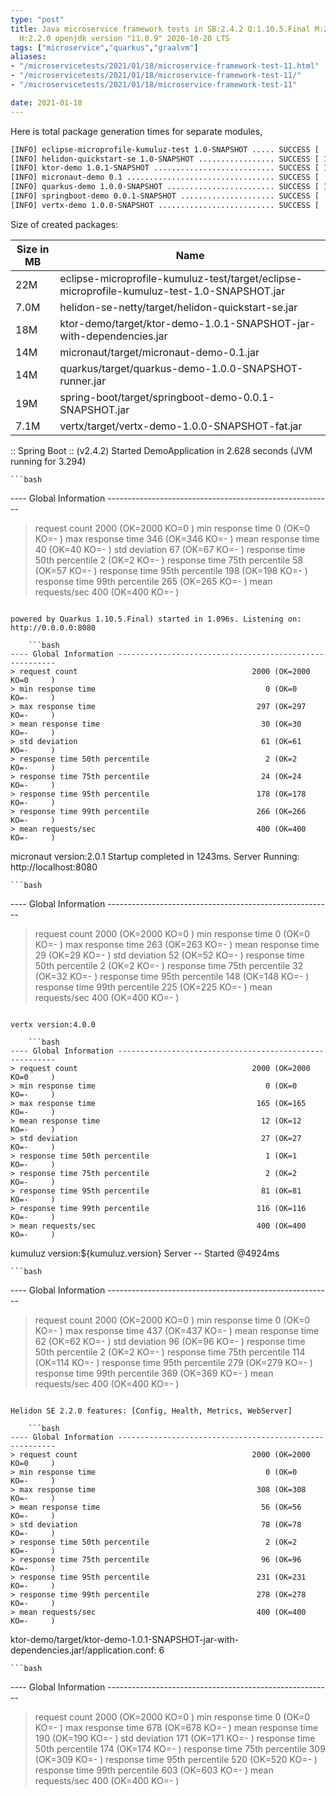 ```yaml
---
type: "post"
title: Java microservice framework tests in SB:2.4.2 Q:1.10.5.Final M:2.2.3 V:4.0.0
  H:2.2.0 openjdk version "11.0.9" 2020-10-20 LTS
tags: ["microservice","quarkus","graalvm"]
aliases:
- "/microservicetests/2021/01/18/microservice-framework-test-11.html"
- "/microservicetests/2021/01/18/microservice-framework-test-11/"
- "/microservicetests/2021/01/18/microservice-framework-test-11"

date: 2021-01-18
---
```

 
Here is total package generation times for separate modules,
```bash
[INFO] eclipse-microprofile-kumuluz-test 1.0-SNAPSHOT ..... SUCCESS [  4.137 s]
[INFO] helidon-quickstart-se 1.0-SNAPSHOT ................. SUCCESS [ 12.204 s]
[INFO] ktor-demo 1.0.1-SNAPSHOT ........................... SUCCESS [ 12.922 s]
[INFO] micronaut-demo 0.1 ................................. SUCCESS [  8.230 s]
[INFO] quarkus-demo 1.0.0-SNAPSHOT ........................ SUCCESS [ 17.904 s]
[INFO] springboot-demo 0.0.1-SNAPSHOT ..................... SUCCESS [  8.431 s]
[INFO] vertx-demo 1.0.0-SNAPSHOT .......................... SUCCESS [  4.663 s]
```
Size of created packages:

| Size in MB |  Name |
|------------|-------|
| 22M | eclipse-microprofile-kumuluz-test/target/eclipse-microprofile-kumuluz-test-1.0-SNAPSHOT.jar |
| 7.0M | helidon-se-netty/target/helidon-quickstart-se.jar |
| 18M | ktor-demo/target/ktor-demo-1.0.1-SNAPSHOT-jar-with-dependencies.jar |
| 14M | micronaut/target/micronaut-demo-0.1.jar |
| 14M | quarkus/target/quarkus-demo-1.0.0-SNAPSHOT-runner.jar |
| 19M | spring-boot/target/springboot-demo-0.0.1-SNAPSHOT.jar |
| 7.1M | vertx/target/vertx-demo-1.0.0-SNAPSHOT-fat.jar |


:: Spring Boot :: (v2.4.2) Started DemoApplication in 2.628 seconds (JVM running for 3.294)

    ```bash
---- Global Information --------------------------------------------------------
> request count                                       2000 (OK=2000   KO=0     )
> min response time                                      0 (OK=0      KO=-     )
> max response time                                    346 (OK=346    KO=-     )
> mean response time                                    40 (OK=40     KO=-     )
> std deviation                                         67 (OK=67     KO=-     )
> response time 50th percentile                          2 (OK=2      KO=-     )
> response time 75th percentile                         58 (OK=57     KO=-     )
> response time 95th percentile                        198 (OK=198    KO=-     )
> response time 99th percentile                        265 (OK=265    KO=-     )
> mean requests/sec                                    400 (OK=400    KO=-     )
```

powered by Quarkus 1.10.5.Final) started in 1.096s. Listening on: http://0.0.0.0:8080

    ```bash
---- Global Information --------------------------------------------------------
> request count                                       2000 (OK=2000   KO=0     )
> min response time                                      0 (OK=0      KO=-     )
> max response time                                    297 (OK=297    KO=-     )
> mean response time                                    30 (OK=30     KO=-     )
> std deviation                                         61 (OK=61     KO=-     )
> response time 50th percentile                          2 (OK=2      KO=-     )
> response time 75th percentile                         24 (OK=24     KO=-     )
> response time 95th percentile                        178 (OK=178    KO=-     )
> response time 99th percentile                        266 (OK=266    KO=-     )
> mean requests/sec                                    400 (OK=400    KO=-     )
```

micronaut version:2.0.1 Startup completed in 1243ms. Server Running: http://localhost:8080

    ```bash
---- Global Information --------------------------------------------------------
> request count                                       2000 (OK=2000   KO=0     )
> min response time                                      0 (OK=0      KO=-     )
> max response time                                    263 (OK=263    KO=-     )
> mean response time                                    29 (OK=29     KO=-     )
> std deviation                                         52 (OK=52     KO=-     )
> response time 50th percentile                          2 (OK=2      KO=-     )
> response time 75th percentile                         32 (OK=32     KO=-     )
> response time 95th percentile                        148 (OK=148    KO=-     )
> response time 99th percentile                        225 (OK=225    KO=-     )
> mean requests/sec                                    400 (OK=400    KO=-     )
```

vertx version:4.0.0

    ```bash
---- Global Information --------------------------------------------------------
> request count                                       2000 (OK=2000   KO=0     )
> min response time                                      0 (OK=0      KO=-     )
> max response time                                    165 (OK=165    KO=-     )
> mean response time                                    12 (OK=12     KO=-     )
> std deviation                                         27 (OK=27     KO=-     )
> response time 50th percentile                          1 (OK=1      KO=-     )
> response time 75th percentile                          2 (OK=2      KO=-     )
> response time 95th percentile                         81 (OK=81     KO=-     )
> response time 99th percentile                        116 (OK=116    KO=-     )
> mean requests/sec                                    400 (OK=400    KO=-     )
```

kumuluz version:${kumuluz.version} Server -- Started @4924ms

    ```bash
---- Global Information --------------------------------------------------------
> request count                                       2000 (OK=2000   KO=0     )
> min response time                                      0 (OK=0      KO=-     )
> max response time                                    437 (OK=437    KO=-     )
> mean response time                                    62 (OK=62     KO=-     )
> std deviation                                         96 (OK=96     KO=-     )
> response time 50th percentile                          2 (OK=2      KO=-     )
> response time 75th percentile                        114 (OK=114    KO=-     )
> response time 95th percentile                        279 (OK=279    KO=-     )
> response time 99th percentile                        369 (OK=369    KO=-     )
> mean requests/sec                                    400 (OK=400    KO=-     )
```

Helidon SE 2.2.0 features: [Config, Health, Metrics, WebServer]

    ```bash
---- Global Information --------------------------------------------------------
> request count                                       2000 (OK=2000   KO=0     )
> min response time                                      0 (OK=0      KO=-     )
> max response time                                    308 (OK=308    KO=-     )
> mean response time                                    56 (OK=56     KO=-     )
> std deviation                                         78 (OK=78     KO=-     )
> response time 50th percentile                          2 (OK=2      KO=-     )
> response time 75th percentile                         96 (OK=96     KO=-     )
> response time 95th percentile                        231 (OK=231    KO=-     )
> response time 99th percentile                        278 (OK=278    KO=-     )
> mean requests/sec                                    400 (OK=400    KO=-     )
```

ktor-demo/target/ktor-demo-1.0.1-SNAPSHOT-jar-with-dependencies.jar!/application.conf: 6

    ```bash
---- Global Information --------------------------------------------------------
> request count                                       2000 (OK=2000   KO=0     )
> min response time                                      0 (OK=0      KO=-     )
> max response time                                    678 (OK=678    KO=-     )
> mean response time                                   190 (OK=190    KO=-     )
> std deviation                                        171 (OK=171    KO=-     )
> response time 50th percentile                        174 (OK=174    KO=-     )
> response time 75th percentile                        309 (OK=309    KO=-     )
> response time 95th percentile                        520 (OK=520    KO=-     )
> response time 99th percentile                        603 (OK=603    KO=-     )
> mean requests/sec                                    400 (OK=400    KO=-     )
```
